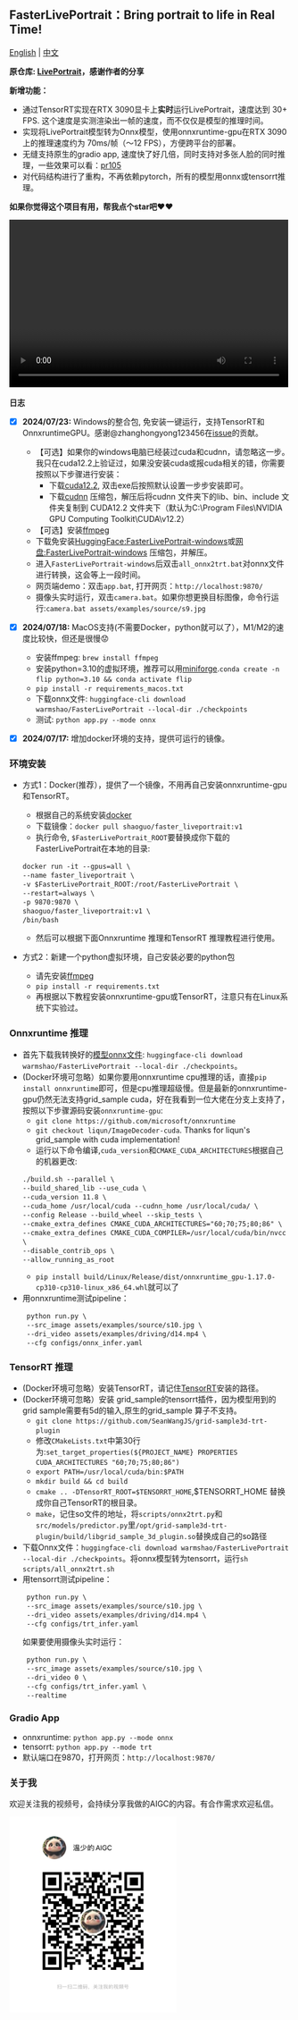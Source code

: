 ## FasterLivePortrait：Bring portrait to life in Real Time!
<a href="README.md">English</a> | <a href="README_CN.md">中文</a>

**原仓库: [LivePortrait](https://github.com/KwaiVGI/LivePortrait)，感谢作者的分享**

**新增功能：**
* 通过TensorRT实现在RTX 3090显卡上**实时**运行LivePortrait，速度达到 30+ FPS. 这个速度是实测渲染出一帧的速度，而不仅仅是模型的推理时间。
* 实现将LivePortrait模型转为Onnx模型，使用onnxruntime-gpu在RTX 3090上的推理速度约为 70ms/帧（～12 FPS），方便跨平台的部署。
* 无缝支持原生的gradio app, 速度快了好几倍，同时支持对多张人脸的同时推理，一些效果可以看：[pr105](https://github.com/KwaiVGI/LivePortrait/pull/105)
* 对代码结构进行了重构，不再依赖pytorch，所有的模型用onnx或tensorrt推理。

**如果你觉得这个项目有用，帮我点个star吧❤️❤️**

<video src="https://github.com/user-attachments/assets/716d61a7-41ae-483a-874d-ea1bf345bd1a" controls="controls" width="500" height="300">您的浏览器不支持播放该视频！</video>

**日志**
- [x] **2024/07/23:** Windows的整合包, 免安装一键运行，支持TensorRT和OnnxruntimeGPU。感谢@zhanghongyong123456在[issue](https://github.com/warmshao/FasterLivePortrait/issues/22)的贡献。
  - 【可选】如果你的windows电脑已经装过cuda和cudnn，请忽略这一步。我只在cuda12.2上验证过，如果没安装cuda或报cuda相关的错，你需要按照以下步骤进行安装：
    - 下载[cuda12.2](https://developer.nvidia.com/cuda-12-2-0-download-archive?target_os=Windows&target_arch=x86_64), 双击exe后按照默认设置一步步安装即可。
    - 下载[cudnn](https://developer.nvidia.com/downloads/compute/cudnn/secure/8.9.7/local_installers/12.x/cudnn-windows-x86_64-8.9.7.29_cuda12-archive.zip) 压缩包，解压后将cudnn 文件夹下的lib、bin、include 文件夹复制到 CUDA12.2 文件夹下（默认为C:\Program Files\NVIDIA GPU Computing Toolkit\CUDA\v12.2）
  - 【可选】安装[ffmpeg](https://ffmpeg.org/download.html)
  - 下载免安装[HuggingFace:FasterLivePortrait-windows](https://huggingface.co/warmshao/FasterLivePortrait-windows/blob/main/FasterLivePortrait-windows.zip)或[网盘:FasterLivePortrait-windows](https://pan.quark.cn/s/3dd6b9b8a8ef) 压缩包，并解压。
  - 进入`FasterLivePortrait-windows`后双击`all_onnx2trt.bat`对onnx文件进行转换，这会等上一段时间。
  - 网页端demo：双击`app.bat`, 打开网页：`http://localhost:9870/`
  - 摄像头实时运行，双击`camera.bat`。如果你想更换目标图像，命令行运行:`camera.bat assets/examples/source/s9.jpg`
- [x] **2024/07/18:** MacOS支持(不需要Docker，python就可以了），M1/M2的速度比较快，但还是很慢😟
  - 安装ffmpeg: `brew install ffmpeg`
  - 安装python=3.10的虚拟环境，推荐可以用[miniforge](https://github.com/conda-forge/miniforge).`conda create -n flip python=3.10 && conda activate flip`
  - `pip install -r requirements_macos.txt`
  - 下载onnx文件: `huggingface-cli download warmshao/FasterLivePortrait --local-dir ./checkpoints`
  - 测试: `python app.py --mode onnx`
- [x] **2024/07/17:** 增加docker环境的支持，提供可运行的镜像。


### 环境安装
* 方式1：Docker(推荐），提供了一个镜像，不用再自己安装onnxruntime-gpu和TensorRT。
  * 根据自己的系统安装[docker](https://docs.docker.com/desktop/install/windows-install/)
  * 下载镜像：`docker pull shaoguo/faster_liveportrait:v1`
  * 执行命令, `$FasterLivePortrait_ROOT`要替换成你下载的FasterLivePortrait在本地的目录:
  ```shell
  docker run -it --gpus=all \
  --name faster_liveportrait \
  -v $FasterLivePortrait_ROOT:/root/FasterLivePortrait \
  --restart=always \
  -p 9870:9870 \
  shaoguo/faster_liveportrait:v1 \
  /bin/bash
  ```
  * 然后可以根据下面Onnxruntime 推理和TensorRT 推理教程进行使用。
  
* 方式2：新建一个python虚拟环境，自己安装必要的python包
  * 请先安装[ffmpeg](https://www.ffmpeg.org/download.html)
  * `pip install -r requirements.txt`
  * 再根据以下教程安装onnxruntime-gpu或TensorRT，注意只有在Linux系统下实验过。

### Onnxruntime 推理
* 首先下载我转换好的[模型onnx文件](https://huggingface.co/warmshao/FasterLivePortrait): `huggingface-cli download warmshao/FasterLivePortrait --local-dir ./checkpoints`。
* (Docker环境可忽略）如果你要用onnxruntime cpu推理的话，直接`pip install onnxruntime`即可，但是cpu推理超级慢。但是最新的onnxruntime-gpu仍然无法支持grid_sample cuda，好在我看到一位大佬在分支上支持了，按照以下步骤源码安装`onnxruntime-gpu`:
  * `git clone https://github.com/microsoft/onnxruntime`
  * `git checkout liqun/ImageDecoder-cuda`. Thanks for liqun's grid_sample with cuda implementation!
  * 运行以下命令编译,`cuda_version`和`CMAKE_CUDA_ARCHITECTURES`根据自己的机器更改:
  ```shell
  ./build.sh --parallel \
  --build_shared_lib --use_cuda \
  --cuda_version 11.8 \
  --cuda_home /usr/local/cuda --cudnn_home /usr/local/cuda/ \
  --config Release --build_wheel --skip_tests \
  --cmake_extra_defines CMAKE_CUDA_ARCHITECTURES="60;70;75;80;86" \
  --cmake_extra_defines CMAKE_CUDA_COMPILER=/usr/local/cuda/bin/nvcc \
  --disable_contrib_ops \
  --allow_running_as_root
  ```
  * `pip install build/Linux/Release/dist/onnxruntime_gpu-1.17.0-cp310-cp310-linux_x86_64.whl`就可以了
* 用onnxruntime测试pipeline：
  ```shell
   python run.py \
   --src_image assets/examples/source/s10.jpg \
   --dri_video assets/examples/driving/d14.mp4 \
   --cfg configs/onnx_infer.yaml
  ```
  
### TensorRT 推理
* (Docker环境可忽略）安装TensorRT，请记住[TensorRT](https://developer.nvidia.com/tensorrt)安装的路径。
* (Docker环境可忽略）安装 grid_sample的tensorrt插件，因为模型用到的grid sample需要有5d的输入,原生的grid_sample 算子不支持。
  * `git clone https://github.com/SeanWangJS/grid-sample3d-trt-plugin`
  * 修改`CMakeLists.txt`中第30行为:`set_target_properties(${PROJECT_NAME} PROPERTIES CUDA_ARCHITECTURES "60;70;75;80;86")`
  * `export PATH=/usr/local/cuda/bin:$PATH`
  * `mkdir build && cd build`
  * `cmake .. -DTensorRT_ROOT=$TENSORRT_HOME`,$TENSORRT_HOME 替换成你自己TensorRT的根目录。
  * `make`，记住so文件的地址，将`scripts/onnx2trt.py`和`src/models/predictor.py`里`/opt/grid-sample3d-trt-plugin/build/libgrid_sample_3d_plugin.so`替换成自己的so路径
* 下载Onnx文件：`huggingface-cli download warmshao/FasterLivePortrait --local-dir ./checkpoints`。将onnx模型转为tensorrt，运行`sh scripts/all_onnx2trt.sh`
* 用tensorrt测试pipeline：
  ```shell
   python run.py \
   --src_image assets/examples/source/s10.jpg \
   --dri_video assets/examples/driving/d14.mp4 \
   --cfg configs/trt_infer.yaml
  ```
  如果要使用摄像头实时运行：
  ```shell
   python run.py \
   --src_image assets/examples/source/s10.jpg \
   --dri_video 0 \
   --cfg configs/trt_infer.yaml \
   --realtime
  ```
### Gradio App
* onnxruntime: `python app.py --mode onnx`
* tensorrt: `python app.py --mode trt`
* 默认端口在9870，打开网页：`http://localhost:9870/`

### 关于我
欢迎关注我的视频号，会持续分享我做的AIGC的内容。有合作需求欢迎私信。

<img src="assets/shipinhao.jpg" alt="视频号" width="300" height="350">

